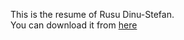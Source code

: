This is the resume of Rusu Dinu-Stefan.  
You can download it from [here](https://raw.githubusercontent.com/rusudinu/resume/main/Rusu%20Dinu%20Stefan%20resume.pdf)
